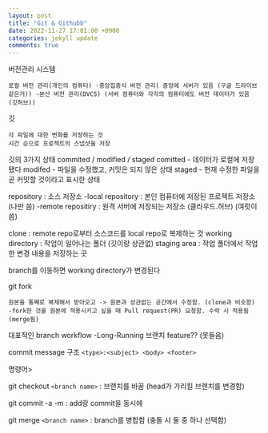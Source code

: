 ```yaml
---
layout: post
title: "Git & Githubb"
date: 2022-11-27 17:01:00 +0900
categories: jekyll update
comments: true
---
```

버전관리 시스템

    로컬 버전 관리(개인의 컴퓨터) -중앙집중식 버전 관리( 중앙에 서버가 있음 (구글 드라이브 같은거)) -분산 버전 관리(DVCS) (서버 컴퓨터와 각각의 컴퓨터에도 버전 데이터가 있음 (깃허브))

깃

    각 파일에 대한 변화를 저장하는 것
    시간 순으로 프로젝트의 스냅샷을 저장

깃의 3가지 상태 commited / modified / staged comitted - 데이터가 로컬에 저장됐다 modifed - 파일을 수정했고, 커밋은 되지 않은 상태 staged - 현재 수정한 파일을 곧 커밋할 것이라고 표시한 상태

repository : 소스 저장소 -local repository : 본인 컴퓨터에 저장된 프로젝트 저장소 (나만 씀) -remote repositiry : 원격 서버에 저장되는 저장소 (클라우드.허브) (여럿이 씀)

clone : remote repo로부터 소스코드를 local repo로 복제하는 것 working directory : 작업이 일어나는 폴더 (깃이랑 상관없) staging area : 작업 폴더에서 작업한 변경 내용을 저장하는 곳

branch를 이동하면 working directory가 변경된다

git fork

    원본을 통째로 복제해서 받아오고 -> 원본과 상관없는 공간에서 수정함. (clone과 비슷함) -fork한 것을 원본에 적용시키고 싶을 때 Pull request(PR) 요청함. 수락 시 적용됨(merge됨)

대표적인 branch workflow -Long-Running 브랜치 feature?? (못들음)

commit message 구조 `<type>:<subject> <body> <footer>`

명령어>

git checkout `<branch name>` : 브랜치를 바꿈 (head가 가리킬 브랜치를 변경함)

git commit -a -m : add랑 commit을 동시에

git merge `<branch name>` : branch를 병합함 (충돌 시 둘 중 하나 선택함)